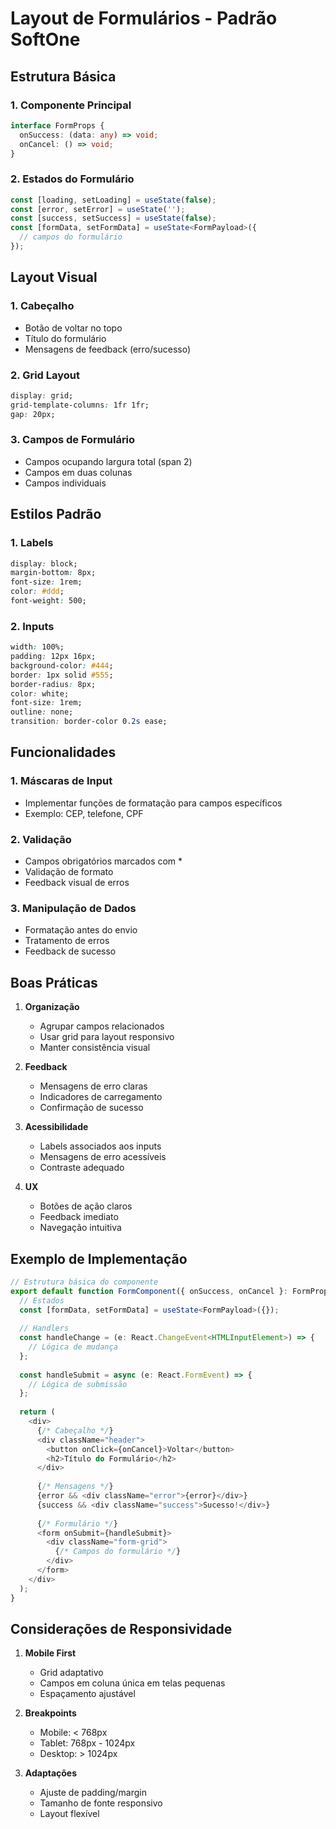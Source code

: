 # Layout de Formulários - Padrão SoftOne

## Estrutura Básica

### 1. Componente Principal
```typescript
interface FormProps {
  onSuccess: (data: any) => void;
  onCancel: () => void;
}
```

### 2. Estados do Formulário
```typescript
const [loading, setLoading] = useState(false);
const [error, setError] = useState('');
const [success, setSuccess] = useState(false);
const [formData, setFormData] = useState<FormPayload>({
  // campos do formulário
});
```

## Layout Visual

### 1. Cabeçalho
- Botão de voltar no topo
- Título do formulário
- Mensagens de feedback (erro/sucesso)

### 2. Grid Layout
```css
display: grid;
grid-template-columns: 1fr 1fr;
gap: 20px;
```

### 3. Campos de Formulário
- Campos ocupando largura total (span 2)
- Campos em duas colunas
- Campos individuais

## Estilos Padrão

### 1. Labels
```css
display: block;
margin-bottom: 8px;
font-size: 1rem;
color: #ddd;
font-weight: 500;
```

### 2. Inputs
```css
width: 100%;
padding: 12px 16px;
background-color: #444;
border: 1px solid #555;
border-radius: 8px;
color: white;
font-size: 1rem;
outline: none;
transition: border-color 0.2s ease;
```

## Funcionalidades

### 1. Máscaras de Input
- Implementar funções de formatação para campos específicos
- Exemplo: CEP, telefone, CPF

### 2. Validação
- Campos obrigatórios marcados com *
- Validação de formato
- Feedback visual de erros

### 3. Manipulação de Dados
- Formatação antes do envio
- Tratamento de erros
- Feedback de sucesso

## Boas Práticas

1. **Organização**
   - Agrupar campos relacionados
   - Usar grid para layout responsivo
   - Manter consistência visual

2. **Feedback**
   - Mensagens de erro claras
   - Indicadores de carregamento
   - Confirmação de sucesso

3. **Acessibilidade**
   - Labels associados aos inputs
   - Mensagens de erro acessíveis
   - Contraste adequado

4. **UX**
   - Botões de ação claros
   - Feedback imediato
   - Navegação intuitiva

## Exemplo de Implementação

```typescript
// Estrutura básica do componente
export default function FormComponent({ onSuccess, onCancel }: FormProps) {
  // Estados
  const [formData, setFormData] = useState<FormPayload>({});
  
  // Handlers
  const handleChange = (e: React.ChangeEvent<HTMLInputElement>) => {
    // Lógica de mudança
  };
  
  const handleSubmit = async (e: React.FormEvent) => {
    // Lógica de submissão
  };
  
  return (
    <div>
      {/* Cabeçalho */}
      <div className="header">
        <button onClick={onCancel}>Voltar</button>
        <h2>Título do Formulário</h2>
      </div>
      
      {/* Mensagens */}
      {error && <div className="error">{error}</div>}
      {success && <div className="success">Sucesso!</div>}
      
      {/* Formulário */}
      <form onSubmit={handleSubmit}>
        <div className="form-grid">
          {/* Campos do formulário */}
        </div>
      </form>
    </div>
  );
}
```

## Considerações de Responsividade

1. **Mobile First**
   - Grid adaptativo
   - Campos em coluna única em telas pequenas
   - Espaçamento ajustável

2. **Breakpoints**
   - Mobile: < 768px
   - Tablet: 768px - 1024px
   - Desktop: > 1024px

3. **Adaptações**
   - Ajuste de padding/margin
   - Tamanho de fonte responsivo
   - Layout flexível 